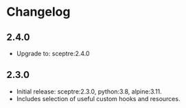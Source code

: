 # Changelog

## 2.4.0

- Upgrade to: sceptre:2.4.0

## 2.3.0

- Initial release: sceptre:2.3.0, python:3.8, alpine:3.11.
- Includes selection of useful custom hooks and resources.
